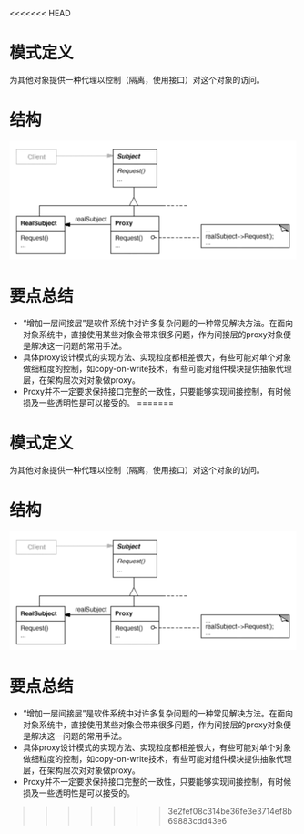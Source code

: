 <<<<<<< HEAD
# 模式定义

为其他对象提供一种代理以控制（隔离，使用接口）对这个对象的访问。

# 结构

![1670136855663](image/summary/1670136855663.png)

# 要点总结

* “增加一层间接层”是软件系统中对许多复杂问题的一种常见解决方法。在面向对象系统中，直接使用某些对象会带来很多问题，作为间接层的proxy对象便是解决这一问题的常用手法。
* 具体proxy设计模式的实现方法、实现粒度都相差很大，有些可能对单个对象做细粒度的控制，如copy-on-write技术，有些可能对组件模块提供抽象代理层，在架构层次对对象做proxy。
* Proxy并不一定要求保持接口完整的一致性，只要能够实现间接控制，有时候损及一些透明性是可以接受的。
=======
# 模式定义

为其他对象提供一种代理以控制（隔离，使用接口）对这个对象的访问。

# 结构

![1670136855663](image/summary/1670136855663.png)

# 要点总结

* “增加一层间接层”是软件系统中对许多复杂问题的一种常见解决方法。在面向对象系统中，直接使用某些对象会带来很多问题，作为间接层的proxy对象便是解决这一问题的常用手法。
* 具体proxy设计模式的实现方法、实现粒度都相差很大，有些可能对单个对象做细粒度的控制，如copy-on-write技术，有些可能对组件模块提供抽象代理层，在架构层次对对象做proxy。
* Proxy并不一定要求保持接口完整的一致性，只要能够实现间接控制，有时候损及一些透明性是可以接受的。
>>>>>>> 3e2fef08c314be36fe3e3714ef8b69883cdd43e6
